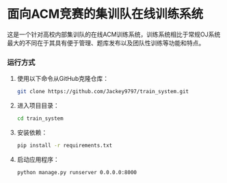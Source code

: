 # 面向ACM竞赛的集训队在线训练系统

这是一个针对高校内部集训队的在线ACM训练系统，训练系统相比于常规OJ系统最大的不同在于其具有便于管理、题库发布以及团队性训练等功能和特点。 

### 运行方式

1. 使用以下命令从GitHub克隆仓库：

    ```bash
    git clone https://github.com/Jackey9797/train_system.git
    ```

2. 进入项目目录：

    ```bash
    cd train_system
    ```

3. 安装依赖：

    ```bash
    pip install -r requirements.txt
    ```

4. 启动应用程序：

    ```bash
    python manage.py runserver 0.0.0.0:8000
    ```
